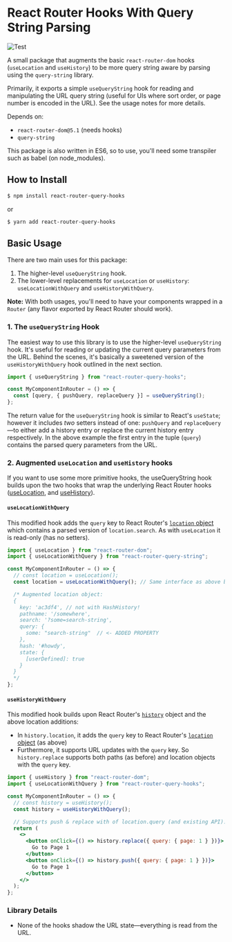 # React Router Hooks With Query String Parsing

![Test](https://github.com/aaronpanch/react-router-query-hooks/workflows/Test/badge.svg)

A small package that augments the basic `react-router-dom` hooks (`useLocation` and `useHistory`) to be more query string aware by parsing using the `query-string` library.

Primarily, it exports a simple `useQueryString` hook for reading and manipulating the URL query string (useful for UIs where sort order, or page number is encoded in the URL). See the usage notes for more details.

Depends on:

- `react-router-dom@5.1` (needs hooks)
- `query-string`

This package is also written in ES6, so to use, you'll need some transpiler such as babel (on node_modules).

## How to Install

```bash
$ npm install react-router-query-hooks
```

or

```bash
$ yarn add react-router-query-hooks
```

## Basic Usage

There are two main uses for this package:

1. The higher-level `useQueryString` hook.
2. The lower-level replacements for `useLocation` or `useHistory`: `useLocationWithQuery` and `useHistoryWithQuery`.

**Note:** With both usages, you'll need to have your components wrapped in a `Router` (any flavor exported by React Router should work).

### 1. The `useQueryString` Hook

The easiest way to use this library is to use the higher-level `useQueryString` hook. It's useful for reading or updating the current query parameters from the URL. Behind the scenes, it's basically a sweetened version of the `useHistoryWithQuery` hook outlined in the next section.

```jsx
import { useQueryString } from "react-router-query-hooks";

const MyComponentInRouter = () => {
  const [query, { pushQuery, replaceQuery }] = useQueryString();
};
```

The return value for the `useQueryString` hook is similar to React's `useState`; however it includes _two_ setters instead of one: `pushQuery` and `replaceQuery`—to either add a history entry or replace the current history entry respectively. In the above example the first entry in the tuple (`query`) contains the parsed query parameters from the URL.

### 2. Augmented `useLocation` and `useHistory` hooks

If you want to use some more primitive hooks, the useQueryString hook builds upon the two hooks that wrap the underlying React Router hooks ([useLocation](https://reacttraining.com/react-router/web/api/Hooks/uselocation), and [useHistory](https://reacttraining.com/react-router/web/api/Hooks/usehistory)).

#### `useLocationWithQuery`

This modified hook adds the `query` key to React Router's [`location` object](https://reacttraining.com/react-router/web/api/location) which contains a parsed version of `location.search`. As with `useLocation` it is read-only (has no setters).

```jsx
import { useLocation } from "react-router-dom";
import { useLocationWithQuery } from "react-router-query-string";

const MyComponentInRouter = () => {
  // const location = useLocation();
  const location = useLocationWithQuery(); // Same interface as above but with location.query

  /* Augmented location object:
  {
    key: 'ac3df4', // not with HashHistory!
    pathname: '/somewhere',
    search: '?some=search-string',
    query: {
      some: "search-string"  // <- ADDED PROPERTY
    },
    hash: '#howdy',
    state: {
      [userDefined]: true
    }
  }
  */
};
```

#### `useHistoryWithQuery`

This modified hook builds upon React Router's [`history`](https://reacttraining.com/react-router/web/api/history) object and the above location additions:

- In `history.location`, it adds the `query` key to React Router's [`location` object](https://reacttraining.com/react-router/web/api/location) (as above)
- Furthermore, it supports URL updates with the `query` key. So `history.replace` supports both paths (as before) and location objects with the `query` key.

```jsx
import { useHistory } from "react-router-dom";
import { useLocationWithQuery } from "react-router-query-hooks";

const MyComponentInRouter = () => {
  // const history = useHistory();
  const history = useHistoryWithQuery();

  // Supports push & replace with of location.query (and existing API):
  return (
    <>
      <button onClick={() => history.replace({ query: { page: 1 } })}>
        Go to Page 1
      </button>
      <button onClick={() => history.push({ query: { page: 1 } })}>
        Go to Page 1
      </button>
    </>
  );
};
```

### Library Details

- None of the hooks shadow the URL state—everything is read from the URL.
